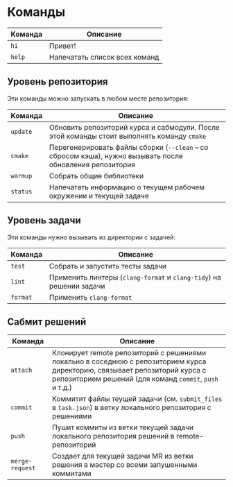 # Команды

| Команда | Описание  |
| - | - |
| `hi`   | Привет! |
| `help` | Напечатать список всех команд |

## Уровень репозитория

Эти команды можно запускать в любом месте репозитория:

| Команда | Описание  |
| - | - |
| `update` | Обновить репозиторий курса и сабмодули. После этой команды стоит выполнять команду `cmake` |
| `cmake` | Перегенерировать файлы сборки (`--clean` – со сбросом кэша), нужно вызывать после обновления репозитория |
| `warmup` | Собрать общие библиотеки |
| `status` | Напечатать информацию о текущем рабочем окружении и текущей задаче |

## Уровень задачи

Эти команды нужно вызывать из директории с задачей:

| Команда | Описание  |
| - | - |
| `test` | Собрать и запустить тесты задачи |
| `lint` | Применить линтеры (`clang-format` и `clang-tidy`) на решении задачи |
| `format` | Применить `clang-format` |

## Сабмит решений

| Команда | Описание  |
| - | - |
| `attach` | Клонирует remote репозиторий c решениями локально в соседнюю с репозиторием курса директорию, связывает репозиторий курса с репозиторием решений (для команд `commit`, `push` и т.д.) |
| `commit` | Коммитит файлы теущей задачи (см. `submit_files` в `task.json`) в ветку локального репозитория с решениями |
| `push` | Пушит коммиты из ветки текущей задачи локального репозитория решений в remote-репозиторий | 
| `merge-request` | Создает для текущей задачи MR из ветки решения в мастер со всеми запушенными коммитами |

